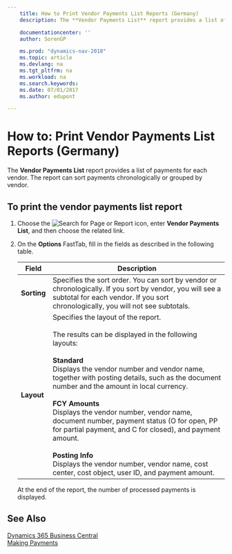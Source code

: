 ```yaml
---
    title: How to Print Vendor Payments List Reports (Germany)
    description: The **Vendor Payments List** report provides a list of payments for each vendor. The report can sort payments chronologically or grouped by vendor.

    documentationcenter: ''
    author: SorenGP

    ms.prod: "dynamics-nav-2018"
    ms.topic: article
    ms.devlang: na
    ms.tgt_pltfrm: na
    ms.workload: na
    ms.search.keywords:
    ms.date: 07/01/2017
    ms.author: edupont

---
```

# How to: Print Vendor Payments List Reports (Germany)
The **Vendor Payments List** report provides a list of payments for each vendor. The report can sort payments chronologically or grouped by vendor.  

## To print the vendor payments list report  

1. Choose the ![Search for Page or Report](../../media/ui-search/search_small.png "Search for Page or Report icon") icon, enter **Vendor Payments List**, and then choose the related link.  
2. On the **Options** FastTab, fill in the fields as described in the following table.  

   |Field|Description|  
   |---------------------------------|---------------------------------------|  
   |**Sorting**|Specifies the sort order. You can sort by vendor or chronologically. If you sort by vendor, you will see a subtotal for each vendor. If you sort chronologically, you will not see subtotals.|  
   |**Layout**|Specifies the layout of the report.<br /><br /> The results can be displayed in the following layouts:<br /><br /> **Standard**<br /> Displays the vendor number and vendor name, together with posting details, such as the document number and the amount in local currency.<br /><br /> **FCY Amounts**<br /> Displays the vendor number, vendor name, document number, payment status (O for open, PP for partial payment, and C for closed), and payment amount.<br /><br /> **Posting Info**<br /> Displays the vendor number, vendor name, cost center, cost object, user ID, and payment amount.|  

   At the end of the report, the number of processed payments is displayed.  

## See Also
[Dynamics 365 Business Central](/dynamics365/business-central/)  
[Making Payments](../../payables-make-payments.md)
